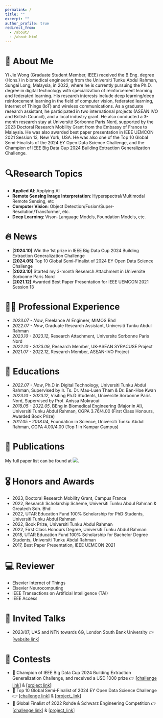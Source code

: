 ```yaml
---
permalink: /
title: ""
excerpt: ""
author_profile: true
redirect_from: 
  - /about/
  - /about.html
---
```


<span class='anchor' id='about-me'></span>

# 👋 About Me
Yi Jie Wong (Graduate Student Member, IEEE) received the B.Eng. degree (Hons.) in biomedical engineering from the Universiti Tunku Abdul Rahman, Sungai Long, Malaysia, in 2022, where he is currently pursuing the Ph.D. degree in digital technology with specialization of reinforcement learning and federated learning. His research interests include deep learning/deep reinforcement learning in the field of computer vision, federated learning, Internet of Things (IoT) and wireless communications. As a graduate research assistant, he participated in two international projects (ASEAN IVO and British Council), and a local industry grant. He also conducted a 3-month research stay at Université Sorbonne Paris Nord, supported by the 2023 Doctoral Research Mobility Grant from the Embassy of France to Malaysia. He was also awarded best paper presentation in IEEE UEMCON 2021 Session 13, New York, USA. He was also one of the Top 10 Global Semi-Finalists of the 2024 EY Open Data Science Challenge, and the Champion of IEEE Big Data Cup 2024 Building Extraction Generalization Challenge.


# 🔍Research Topics
- **Applied AI**: Applying AI
- **Remote Sensing Image Interpretation**: Hyperspectral/Multimodal Remote Sensing, etc
- **Computer Vision**: Object Detection/Fusion/Super-Resolution/Transformer, etc.
- **Deep Learning**: Vison-Language Models, Foundation Models, etc.


# 🔥 News
- **[2024.10]** Win the 1st prize in IEEE Big Data Cup 2024 Building Extraction Generalization Challenge
- **[2024.05]** Top 10 Global Semi-Finalist of 2024 EY Open Data Science Challenge
- **[2023.10]** Started my 3-month Research Attachment in Universite Sorbonne Paris Nord
- **[2021.12]** Awarded Best Paper Presentation for IEEE UEMCON 2021 Session 13


# 🧑‍🎓 Professional Experience
- *2023.07 - Now*, Freelance AI Engineer, MIMOS Bhd
- *2022.07 - Now*, Graduate Research Assistant, Universiti Tunku Abdul Rahman
- *2023.10 - 2023.12*, Research Attachment, Universite Sorbonne Paris Nord
- *2022.10 - 2023.09*, Research Member, UK-ASEAN SYRACUSE Project
- *2021.07 - 2022.12*, Research Member, ASEAN-IVO Project


# 📖 Educations
- *2022.07 - Now*, Ph.D in Digital Technology, Universiti Tunku Abdul Rahman, Supervised by Ir. Ts. Dr. Mau-Luen Tham & Dr. Ban-Hoe Kwan
- *2023.10 - 2023.12*, Visiting Ph.D Students, Universite Sorbonne Paris Nord, Supervised by Prof. Anissa Mokraoui
- *2018.05 - 2022.05*, BEng in Biomedical Engineering (Major in AI), Universiti Tunku Abdul Rahman, CGPA 3.76/4.00 (First Class Honours, Awarded Book Prize)
- *2017.05 - 2018.04*, Foundation in Science, Universiti Tunku Abdul Rahman, CGPA 4.00/4.00 (Top 1 in Kampar Campus)


# 📝 Publications 
My full paper list can be found at <a href='https://scholar.google.com/citations?user=rrm_FRQAAAAJ&hl=en'><img src="https://img.shields.io/endpoint?logo=Google%20Scholar&url=https%3A%2F%2Fcdn.jsdelivr.net%2Fgh%2Flikyoo%2Flikyoo.github.io@google-scholar-stats%2Fgs_data_shieldsio.json&labelColor=f6f6f6&color=9cf&style=flat&label=citations"></a>.


# 🎖 Honors and Awards
- 2023, Doctoral Research Mobility Grant, Campus France
- 2022, Research Scholarship Scheme, Universiti Tunku Abdul Rahman & Greatech Sdn. Bhd
- 2022, UTAR Education Fund 100% Scholarship for PhD Students, Universiti Tunku Abdul Rahman
- 2022, Book Prize, Universiti Tunku Abdul Rahman
- 2022, First Class Honours Degree, Universiti Tunku Abdul Rahman
- 2018, UTAR Education Fund 100% Scholarship for Bachelor Degree Students, Universiti Tunku Abdul Rahman
- 2017, Best Paper Presentation, IEEE UEMCON 2021


# 💻 Reviewer
- Elsevier Internet of Things
- Elsevier Neurocomputing
- IEEE Transactions on Artificial Intelligence (TAI)
- IEEE Access


# 💬 Invited Talks
- 2023/07, UAS and NTN towards 6G, London South Bank University 👉 [[website link](https://www.eventbrite.com/e/uas-and-ntn-towards-6g-tickets-653956811427?aff=oddtdtcreator)]


# 💬 Contests
- 🥇 Champion of IEEE Big Data Cup 2024 Building Extraction Generalization Challenge, and received a USD 1000 prize 👉 [[challenge link](https://www.kaggle.com/competitions/building-extraction-generalization-2024/leaderboard)] & [[project link](https://doubley-begc2024.github.io/)]
- 🌟 Top 10 Global Semi-Finalist of 2024 EY Open Data Science Challenge 👉 [[challenge link](https://challenge.ey.com/challenges/past/tropical-cyclone-damage-assessment-lrrno2xm?id=6523d842d39bfc776beadda7)] & [[project_link](https://double-y-ey-challenge-2024.github.io/)]
- 🌟 Global Finalist of 2022 Rohde & Schwarz Engineering Competition 👉 [[challenge link](https://codalab.lisn.upsaclay.fr/competitions/4142#learn_the_details)] & [[project_link](https://news.utar.edu.my/awards/2022/May/23/01/01.html#:~:text=Lee%20Kong%20Chian%20Faculty%20of%20Engineering%20%26%20Science,on%2024%20and%2025%20May%202022%20via%20online.)]


<script type="text/javascript" src="//rf.revolvermaps.com/0/0/8.js?i=54ythaxgje5&amp;m=0&amp;c=ff0000&amp;cr1=ffffff&amp;f=arial&amp;l=33" async="async"></script>
